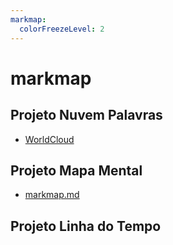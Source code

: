 ```yaml
---
markmap:
  colorFreezeLevel: 2
---
```


# **markmap**

## **Projeto Nuvem Palavras**

- [WorldCloud](worldcloud.jpg)

## **Projeto Mapa Mental**

- [markmap.md]([markmap.md](https://github.com/cxrol25/cxrol25/blob/2b9540312af0774bf0b904a7a3a00c7a8c2fea80/markmap)https://github.com/cxrol25/cxrol25/blob/2b9540312af0774bf0b904a7a3a00c7a8c2fea80/markmap)

## **Projeto Linha do Tempo**
